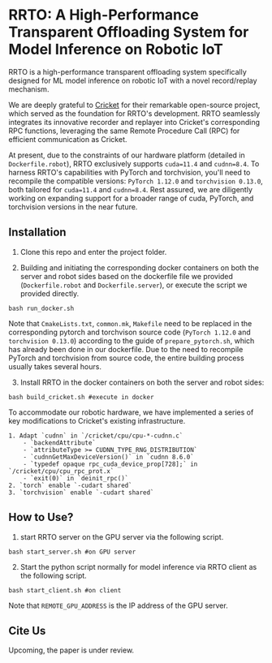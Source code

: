 # RRTO: A High-Performance Transparent Offloading System for Model Inference on Robotic IoT


RRTO is a high-performance transparent offloading system specifically designed for ML model inference on robotic IoT with a novel record/replay mechanism.

We are deeply grateful to [Cricket](https://github.com/RWTH-ACS/cricket) for their remarkable open-source project, which served as the foundation for RRTO's development. 
RRTO seamlessly integrates its innovative recorder and replayer into Cricket's corresponding RPC functions, leveraging the same Remote Procedure Call (RPC) for efficient communication as Cricket.

At present, due to the constraints of our hardware platform (detailed in `Dockerfile.robot`), RRTO exclusively supports `cuda=11.4` and `cudnn=8.4`. 
To harness RRTO's capabilities with PyTorch and torchvision, you'll need to recompile the compatible versions: `PyTorch 1.12.0` and `torchvision 0.13.0`, both tailored for `cuda=11.4` and `cudnn=8.4`. 
Rest assured, we are diligently working on expanding support for a broader range of cuda, PyTorch, and torchvision versions in the near future.


## Installation
1. Clone this repo and enter the project folder.

2. Building and initiating the corresponding docker containers on both the server and robot sides based on the dockerfile file we provided (`Dockerfile.robot` and `Dockerfile.server`), or execute the script we provided directly.

```
bash run_docker.sh
```
Note that `CmakeLists.txt`, `common.mk`, `Makefile` need to be replaced in the corresponding pytorch and torchvison source code (`PyTorch 1.12.0` and `torchvision 0.13.0`) according to the guide of `prepare_pytorch.sh`, which has already been done in our dockerfile.
Due to the need to recompile PyTorch and torchvision from source code, the entire building process usually takes several hours.


3. Install RRTO in the docker containers on both the server and robot sides:
```
bash build_cricket.sh #execute in docker
```
To accommodate our robotic hardware, we have implemented a series of key modifications to Cricket's existing infrastructure.

```
1. Adapt `cudnn` in `/cricket/cpu/cpu-*-cudnn.c`
    - `backendAttribute`
    - `attributeType >= CUDNN_TYPE_RNG_DISTRIBUTION`
    - `cudnnGetMaxDeviceVersion()` in `cudnn 8.6.0`
    - `typedef opaque rpc_cuda_device_prop[728];` in `/cricket/cpu/cpu_rpc_prot.x`
    - `exit(0)` in `deinit_rpc()`
2. `torch` enable `-cudart shared`
3. `torchvision` enable `-cudart shared`
```


## How to Use?
1. start RRTO server on the GPU server via the following script.
```
bash start_server.sh #on GPU server
```
2. Start the python script normally for model inference via RRTO client as the following script.
```
bash start_client.sh #on client
``` 
Note that `REMOTE_GPU_ADDRESS` is the IP address of the GPU server.

## Cite Us
Upcoming, the paper is under review.
